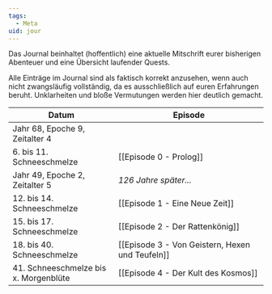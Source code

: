 ```yaml
---
tags:
  - Meta
uid: jour
---
```

Das Journal beinhaltet (hoffentlich) eine aktuelle Mitschrift eurer bisherigen Abenteuer und eine Übersicht laufender Quests.

Alle Einträge im Journal sind als faktisch korrekt anzusehen, wenn auch nicht zwangsläufig vollständig, da es ausschließlich auf euren Erfahrungen beruht. Unklarheiten und bloße Vermutungen werden hier deutlich gemacht.

| Datum                                     | Episode                                         |
| ----------------------------------------- | ----------------------------------------------- |
| Jahr 68, Epoche 9, Zeitalter 4            |                                                 |
| 6. bis 11. Schneeschmelze                 | [[Episode 0 - Prolog]]                          |
| Jahr 49, Epoche 2, Zeitalter 5            | *126 Jahre später...*                           |
| 12. bis 14. Schneeschmelze                | [[Episode 1 - Eine Neue Zeit]]                  |
| 15. bis 17. Schneeschmelze                | [[Episode 2 - Der Rattenkönig]]                 |
| 18. bis 40. Schneeschmelze                | [[Episode 3 - Von Geistern, Hexen und Teufeln]] |
| 41. Schneeschmelze bis <br>x. Morgenblüte | [[Episode 4 - Der Kult des Kosmos]]                     |
